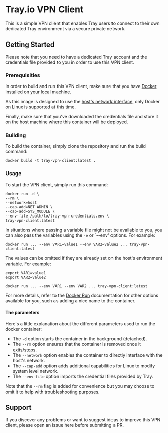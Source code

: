 # Tray.io VPN Client

This is a simple VPN client that enables Tray users to connect to their own dedicated Tray environment via a secure private network.

## Getting Started

Please note that you need to have a dedicated Tray account and the credentials file provided to you in order to use this VPN client.

### Prerequisities

In order to build and run this VPN client, make sure that you have [Docker](https://docs.docker.com/linux/started/) installed on your local machine.

As this image is designed to use the [host's network interface](https://docs.docker.com/network/host/), only Docker on Linux is supported at this time.

Finally, make sure that you've downloaded the credentials file and store it on the host machine where this container will be deployed.

### Building

To build the container, simply clone the repository and run the build command:

```shell
docker build -t tray-vpn-client:latest .
```

### Usage

To start the VPN client, simply run this command:

```shell
docker run -d \
--rm \
--network=host
--cap-add=NET_ADMIN \
--cap-add=SYS_MODULE \
--env-file /path/to/tray-vpn-credentials.env \
tray-vpn-client:latest
```

In situations where passing a variable file might not be available to you, you can also pass the variables using the `-e` or `--env' options. For example:

```shell
docker run ... --env VAR1=value1 --env VAR2=value2 ... tray-vpn-client:latest
```

The values can be omitted if they are already set on the host's environment variable. For example:

```shell
export VAR1=value1
export VAR2=value2

docker run ... --env VAR1 --env VAR2 ... tray-vpn-client:latest
```

For more details, refer to the [Docker Run](https://docs.docker.com/engine/reference/run/) documentation for other options available for you, such as adding a nice name to the container.

#### The parameters

Here's a little explanation about the different parameters used to run the docker container:

* The `-d` option starts the container in the background (detached).
* The `--rm` option ensures that the container is removed once it exits/stops.
* The `--network` option enables the container to directly interface with the host's network.
* The `--cap-add` option adds additional capabilities for Linux to modify system level network.
* The `--env-file` option imports the credential files provided by Tray.

Note that the `--rm` flag is added for convenience but you may choose to omit it to help with troubleshooting purposes.

## Support

If you discover any problems or want to suggest ideas to improve this VPN client, please open an issue here before submitting a PR.